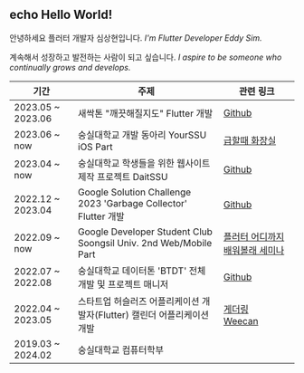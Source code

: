 ## **echo Hello World!**

안녕하세요 플러터 개발자 심상현입니다.
*I'm Flutter Developer Eddy Sim.*

계속해서 성장하고 발전하는 사람이 되고 싶습니다.
*I aspire to be someone who continually grows and develops.*

|기간|주제|관련 링크|
|----|-----|----|
|2023.05 ~ 2023.06|새싹톤 "깨끗해질지도" Flutter 개발|[Github](https://github.com/May-Be-Clean/May_Be_Clean_client)
|2023.06 ~ now |숭실대학교 개발 동아리 YourSSU iOS Part |[급할때 화장실](https://github.com/YOURSSU-Rookiethon-Team3/Faster-Toilet-iOS)|
|2023.04 ~ now |숭실대학교 학생들을 위한 웹사이트 제작 프로젝트 DaitSSU |[Github](https://github.com/DaITssu)
|2022.12 ~ 2023.04 |Google Solution Challenge 2023 'Garbage Collector' Flutter 개발|[Github](https://github.com/gdsc-ssu/garbage-collector-client)|
|2022.09 ~ now |Google Developer Student Club Soongsil Univ. 2nd Web/Mobile Part|[플러터 어디까지 배워볼래 세미나](https://archive-halfmoon-mind.s3.ap-northeast-2.amazonaws.com/%E1%84%91%E1%85%B3%E1%86%AF%E1%84%85%E1%85%A5%E1%84%90%E1%85%A5_%E1%84%8B%E1%85%A5%E1%84%83%E1%85%B5%E1%84%81%E1%85%A1%E1%84%8C%E1%85%B5_%E1%84%87%E1%85%A2%E1%84%8B%E1%85%AF%E1%84%87%E1%85%A9%E1%86%AF%E1%84%85%E1%85%A2.pdf)
|2022.07 ~ 2022.08 |숭실대학교 데이터톤 'BTDT' 전체 개발 및 프로젝트 매니저|[Github](https://github.com/halfmoon-mind/BTDT_flutter)|
|2022.04 ~ 2023.05 |스타트업 허슬러즈 어플리케이션 개발자(Flutter) 캘린더 어플리케이션 개발|[게더링](https://apps.apple.com/kr/app/%EA%B2%8C%EB%8D%94%EB%A7%81-%EC%9A%94%EC%A6%98-%EC%84%B8%EB%8C%80%EC%9D%98-%EB%8A%90%EB%82%8C%EC%9E%88%EB%8A%94-%EC%BA%98%EB%A6%B0%EB%8D%94/id1643475991) <br> [Weecan](https://apps.apple.com/kr/app/weecan-%EC%A7%81%EA%B4%80%EC%A0%81%EC%9D%B8-%EC%8B%9C%EA%B0%84%ED%91%9C-%ED%94%8C%EB%9E%98%EB%84%88-%EC%95%B1/id6445887570)
|2019.03 ~ 2024.02 |숭실대학교 컴퓨터학부||
